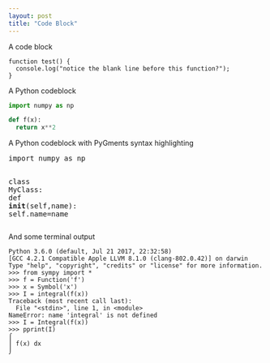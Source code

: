 ```yaml
---
layout: post
title: "Code Block"
---
```


A code block

```
function test() {
  console.log("notice the blank line before this function?");
}
```

A Python codeblock 

```Python
import numpy as np

def f(x):
  return x**2
```

A Python codeblock with PyGments syntax highlighting
<div class="syntax">

<div class="highlight"><pre><span></span><span class="kn">import</span> <span class="nn">numpy</span> <span class="kn">as</span> <span class="nn">np</span>

<span class="k">class</span> <span class="nc">MyClass</span><span class="p">:</span>
    <span class="k">def</span> <span class="fm">__init__</span><span class="p">(</span><span class="bp">self</span><span class="p">,</span><span class="n">name</span><span class="p">):</span>
        <span class="bp">self</span><span class="o">.</span><span class="n">name</span><span class="o">=</span><span class="n">name</span>
</pre></div>

</div>

And some terminal output


```
Python 3.6.0 (default, Jul 21 2017, 22:32:58) 
[GCC 4.2.1 Compatible Apple LLVM 8.1.0 (clang-802.0.42)] on darwin
Type "help", "copyright", "credits" or "license" for more information.
>>> from sympy import *
>>> f = Function('f')
>>> x = Symbol('x')
>>> I = integral(f(x))
Traceback (most recent call last):
  File "<stdin>", line 1, in <module>
NameError: name 'integral' is not defined
>>> I = Integral(f(x))
>>> pprint(I)
⌠        
⎮ f(x) dx
⌡        
```




